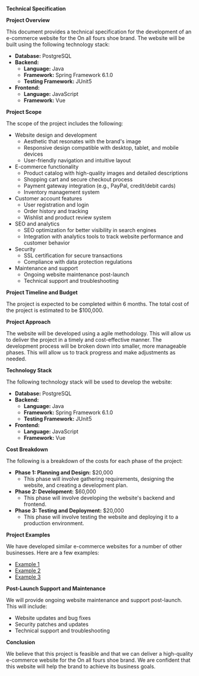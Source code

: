 **Technical Specification**

**Project Overview**

This document provides a technical specification for the development of an e-commerce website for the On all fours shoe brand. The website will be built using the following technology stack:

* **Database:** PostgreSQL
* **Backend:**
    * **Language:** Java
    * **Framework:** Spring Framework 6.1.0
    * **Testing Framework:** JUnit5
* **Frontend:**
    * **Language:** JavaScript
    * **Framework:** Vue

**Project Scope**

The scope of the project includes the following:

* Website design and development
    * Aesthetic that resonates with the brand's image
    * Responsive design compatible with desktop, tablet, and mobile devices
    * User-friendly navigation and intuitive layout
* E-commerce functionality
    * Product catalog with high-quality images and detailed descriptions
    * Shopping cart and secure checkout process
    * Payment gateway integration (e.g., PayPal, credit/debit cards)
    * Inventory management system
* Customer account features
    * User registration and login
    * Order history and tracking
    * Wishlist and product review system
* SEO and analytics
    * SEO optimization for better visibility in search engines
    * Integration with analytics tools to track website performance and customer behavior
* Security
    * SSL certification for secure transactions
    * Compliance with data protection regulations
* Maintenance and support
    * Ongoing website maintenance post-launch
    * Technical support and troubleshooting

**Project Timeline and Budget**

The project is expected to be completed within 6 months. The total cost of the project is estimated to be \$100,000.

**Project Approach**

The website will be developed using a agile methodology. This will allow us to deliver the project in a timely and cost-effective manner. The development process will be broken down into smaller, more manageable phases. This will allow us to track progress and make adjustments as needed.

**Technology Stack**

The following technology stack will be used to develop the website:

* **Database:** PostgreSQL
* **Backend:**
    * **Language:** Java
    * **Framework:** Spring Framework 6.1.0
    * **Testing Framework:** JUnit5
* **Frontend:**
    * **Language:** JavaScript
    * **Framework:** Vue

**Cost Breakdown**

The following is a breakdown of the costs for each phase of the project:

* **Phase 1: Planning and Design:** \$20,000
    * This phase will involve gathering requirements, designing the website, and creating a development plan.
* **Phase 2: Development:** \$60,000
    * This phase will involve developing the website's backend and frontend.
* **Phase 3: Testing and Deployment:** \$20,000
    * This phase will involve testing the website and deploying it to a production environment.

**Project Examples**

We have developed similar e-commerce websites for a number of other businesses. Here are a few examples:

* [Example 1](https://www.example1.com)
* [Example 2](https://www.example2.com)
* [Example 3](https://www.example3.com)

**Post-Launch Support and Maintenance**

We will provide ongoing website maintenance and support post-launch. This will include:

* Website updates and bug fixes
* Security patches and updates
* Technical support and troubleshooting

**Conclusion**

We believe that this project is feasible and that we can deliver a high-quality e-commerce website for the On all fours shoe brand. We are confident that this website will help the brand to achieve its business goals.